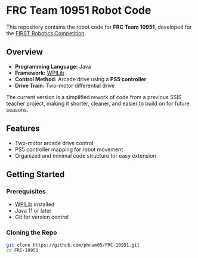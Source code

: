 # FRC Team 10951 Robot Code

This repository contains the robot code for **FRC Team 10951**, developed for the [FIRST Robotics Competition](https://www.firstinspires.org/robotics/frc).

## Overview
- **Programming Language:** Java  
- **Framework:** [WPILib](https://docs.wpilib.org/)  
- **Control Method:** Arcade drive using a **PS5 controller**  
- **Drive Train:** Two-motor differential drive

The current version is a simplified rework of code from a previous SSIS teacher project, making it shorter, cleaner, and easier to build on for future seasons.

## Features
- Two-motor arcade drive control
- PS5 controller mapping for robot movement
- Organized and minimal code structure for easy extension

## Getting Started

### Prerequisites
- [WPILib](https://docs.wpilib.org/en/stable/docs/getting-started/getting-started-frc-control-system/wpilib-setup.html) installed
- Java 11 or later
- Git for version control

### Cloning the Repo
```bash
git clone https://github.com/phnam05/FRC-10951.git
cd FRC-10951
